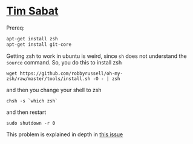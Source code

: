 # [Tim Sabat](https://gist.github.com/tsabat)

Prereq:

```bash
apt-get install zsh
apt-get install git-core
```

Getting zsh to work in ubuntu is weird, since `sh` does not understand the `source` command.  So, you do this to install zsh

    wget https://github.com/robbyrussell/oh-my-zsh/raw/master/tools/install.sh -O - | zsh

and then you change your shell to zsh

    chsh -s `which zsh`

and then restart

    sudo shutdown -r 0

This problem is explained in depth in [this issue](https://github.com/robbyrussell/oh-my-zsh/issues/227#issuecomment-825773)